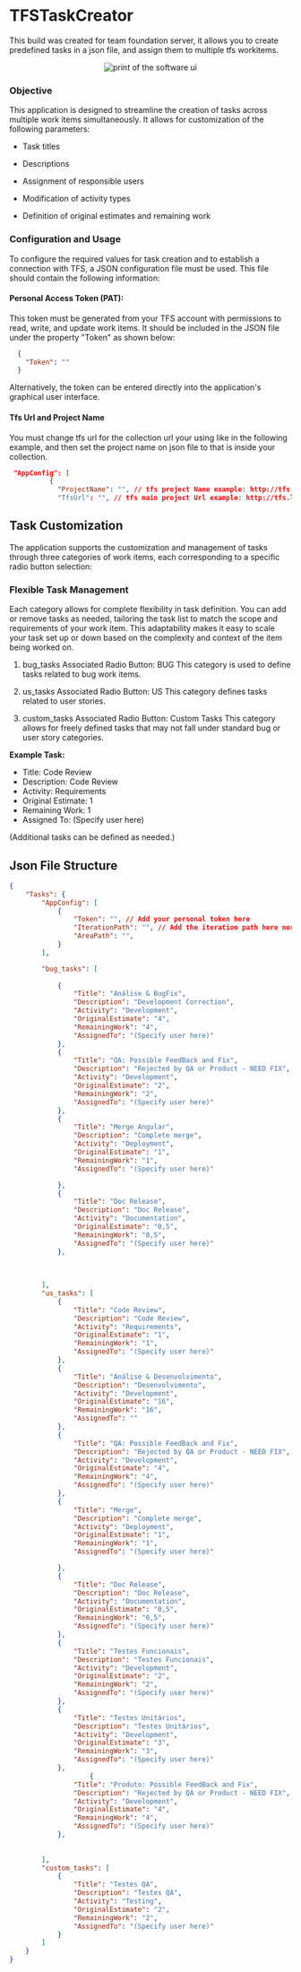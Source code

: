 # TFSTaskCreator

This build was created for team foundation server, it allows you to create predefined tasks in a json file, and assign them to multiple tfs workitems.

<center><img src="./assets/image.png" alt="print of the software ui"></center>

### Objective
This application is designed to streamline the creation of tasks across multiple work items simultaneously. It allows for customization of the following parameters:

- Task titles

- Descriptions

- Assignment of responsible users

- Modification of activity types

- Definition of original estimates and remaining work

### Configuration and Usage

To configure the required values for task creation and to establish a connection with TFS, a JSON configuration file must be used. This file should contain the following information:

#### Personal Access Token (PAT):
This token must be generated from your TFS account with permissions to read, write, and update work items. It should be included in the JSON file under the property "Token" as shown below:
```json
  {
    "Token": ""
  }
```

Alternatively, the token can be entered directly into the application's graphical user interface.

#### Tfs Url and Project Name

You must change tfs url for the collection url your using like in the following example, and then set the project name on json file to that is inside your collection.

```json
 "AppConfig": [
          {
            "ProjectName": "", // tfs project Name example: http://tfs.link.com/tfs/DefaultCollection/{ProjectName} you should only set the project name not the url.
            "TfsUrl": "", // tfs main project Url example: http://tfs.link.com/tfs/DefaultCollection/
```

## Task Customization
The application supports the customization and management of tasks through three categories of work items, each corresponding to a specific radio button selection:

### Flexible Task Management
Each category allows for complete flexibility in task definition. You can add or remove tasks as needed, tailoring the task list to match the scope and requirements of your work item. This adaptability makes it easy to scale your task set up or down based on the complexity and context of the item being worked on.

1. bug_tasks
Associated Radio Button: BUG
This category is used to define tasks related to bug work items.

2. us_tasks
Associated Radio Button: US
This category defines tasks related to user stories.

3. custom_tasks
Associated Radio Button: Custom Tasks
This category allows for freely defined tasks that may not fall under standard bug or user story categories.


**Example Task:**

- Title: Code Review
- Description: Code Review
- Activity: Requirements
- Original Estimate: 1
- Remaining Work: 1
- Assigned To: (Specify user here)

(Additional tasks can be defined as needed.)

## Json File Structure

```json
{
    "Tasks": {
        "AppConfig": [
            {
                "Token": "", // Add your personal token here
                "IterationPath": "", // Add the iteration path here normally it will be the path for you current created sprint.
                "AreaPath": "", 
            }
        ],

        "bug_tasks": [
            
            {
                "Title": "Análise & BugFix",
                "Description": "Development Correction",
                "Activity": "Development",
                "OriginalEstimate": "4",
                "RemainingWork": "4",
                "AssignedTo": "(Specify user here)"
            },
            {
                "Title": "QA: Possible FeedBack and Fix",
                "Description": "Rejected by QA or Product - NEED FIX",
                "Activity": "Development",
                "OriginalEstimate": "2",
                "RemainingWork": "2",
                "AssignedTo": "(Specify user here)"
            },
            {
                "Title": "Merge Angular",
                "Description": "Complete merge",
                "Activity": "Deployment",
                "OriginalEstimate": "1",
                "RemainingWork": "1",
                "AssignedTo": "(Specify user here)"

            },
            {
                "Title": "Doc Release",
                "Description": "Doc Release",
                "Activity": "Documentation",
                "OriginalEstimate": "0,5",
                "RemainingWork": "0,5",
                "AssignedTo": "(Specify user here)"
            },
			
			
	
        ],
        "us_tasks": [
            {
                "Title": "Code Review",
                "Description": "Code Review",
                "Activity": "Requirements",
                "OriginalEstimate": "1",
                "RemainingWork": "1",
                "AssignedTo": "(Specify user here)"
            },
            {
                "Title": "Análise & Desenvolvimento",
                "Description": "Desenvolvimento",
                "Activity": "Development",
                "OriginalEstimate": "16",
                "RemainingWork": "16",
                "AssignedTo": ""
            },
            {
                "Title": "QA: Possible FeedBack and Fix",
                "Description": "Rejected by QA or Product - NEED FIX",
                "Activity": "Development",
                "OriginalEstimate": "4",
                "RemainingWork": "4",
                "AssignedTo": "(Specify user here)"
            },
            {
                "Title": "Merge",
                "Description": "Complete merge",
                "Activity": "Deployment",
                "OriginalEstimate": "1",
                "RemainingWork": "1",
                "AssignedTo": "(Specify user here)"

            },
            {
                "Title": "Doc Release",
                "Description": "Doc Release",
                "Activity": "Documentation",
                "OriginalEstimate": "0,5",
                "RemainingWork": "0,5",
                "AssignedTo": "(Specify user here)"
            },
			{
                "Title": "Testes Funcionais",
                "Description": "Testes Funcionais",
                "Activity": "Development",
                "OriginalEstimate": "2",
                "RemainingWork": "2",
                "AssignedTo": "(Specify user here)"
            },
			{
                "Title": "Testes Unitários",
                "Description": "Testes Unitários",
                "Activity": "Development",
                "OriginalEstimate": "3",
                "RemainingWork": "3",
                "AssignedTo": "(Specify user here)"
            },
					{
                "Title": "Produto: Possible FeedBack and Fix",
                "Description": "Rejected by QA or Product - NEED FIX",
                "Activity": "Development",
                "OriginalEstimate": "4",
                "RemainingWork": "4",
                "AssignedTo": "(Specify user here)"
            },
			
          
        ],
        "custom_tasks": [
            {
                "Title": "Testes QA",
                "Description": "Testes QA",
                "Activity": "Testing",
                "OriginalEstimate": "2",
                "RemainingWork": "2",
                "AssignedTo": "(Specify user here)"
            }
        ]
    }
}
```

